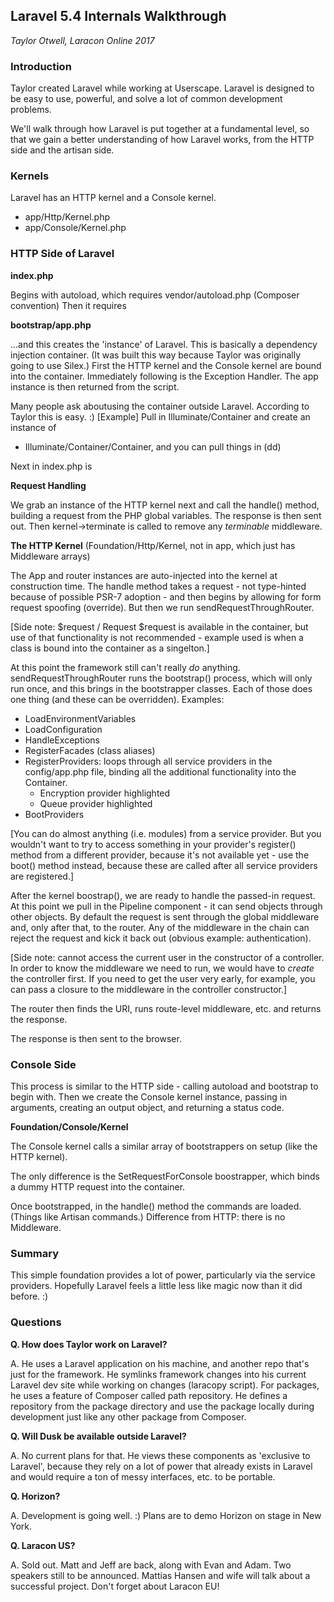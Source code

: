 Laravel 5.4 Internals Walkthrough
---------------------------------

_Taylor Otwell, Laracon Online 2017_

### Introduction

Taylor created Laravel while working at Userscape. Laravel is designed to be easy to use,
powerful, and solve a lot of common development problems.

We'll walk through how Laravel is put together at a fundamental level, so that we gain
a better understanding of how Laravel works, from the HTTP side and the artisan side.

### Kernels

Laravel has an HTTP kernel and a Console kernel. 
- app/Http/Kernel.php
- app/Console/Kernel.php

### HTTP Side of Laravel

**index.php**

Begins with autoload, which requires vendor/autoload.php (Composer convention) Then it
requires

**bootstrap/app.php**

...and this creates the 'instance' of Laravel. This is basically a dependency injection
container. (It was built this way because Taylor was originally going to use Silex.)
First the HTTP kernel and the Console kernel are bound into the container. Immediately
following is the Exception Handler. The app instance is then returned from the script.

Many people ask aboutusing the container outside Laravel. According to Taylor this is
easy.  :)  [Example] Pull in Illuminate/Container and create an instance of

- Illuminate/Container/Container, and you can pull things in (dd)

Next in index.php is

**Request Handling**

We grab an instance of the HTTP kernel next and call the handle() method, building a
request from the PHP global variables. The response is then sent out. Then
kernel->terminate is called to remove any _terminable_ middleware.

**The HTTP Kernel** (Foundation/Http/Kernel, not in app, which just has Middleware arrays)

The App and router instances are auto-injected into the kernel at construction time. The
handle method takes a request - not type-hinted because of possible PSR-7 adoption - and
then begins by allowing for form request spoofing (override). But then we run
sendRequestThroughRouter.

[Side note: $request / Request $request is available in the container, but use of that
functionality is not recommended - example used is when a class is bound into the
container as a singelton.]

At this point the framework still can't really _do_ anything. sendRequestThroughRouter
runs the bootstrap() process, which will only run once, and this brings in the
bootstrapper classes. Each of those does one thing (and these can be overridden). Examples:

- LoadEnvironmentVariables
- LoadConfiguration
- HandleExceptions
- RegisterFacades (class aliases)
- RegisterProviders: loops through all service providers in the config/app.php file,
  binding all the additional functionality into the Container.
    - Encryption provider highlighted
    - Queue provider highlighted
- BootProviders

[You can do almost anything (i.e. modules) from a service provider. But you wouldn't want
to try to access something in your provider's register() method from a different provider,
because it's not available yet - use the boot() method instead, because these are called
after all service providers are registered.]

After the kernel boostrap(), we are ready to handle the passed-in request. At this point
we pull in the Pipeline component - it can send objects through other objects. By default
the request is sent through the global middleware and, only after that, to the router. Any
of the middleware in the chain can reject the request and kick it back out (obvious
example: authentication).

[Side note: cannot access the current user in the constructor of a controller. In order
to know the middleware we need to run, we would have to _create_ the controller first.
If you need to get the user very early, for example, you can pass a closure to the
middleware in the controller constructor.]

The router then finds the URI, runs route-level middleware, etc. and returns the response.

The response is then sent to the browser.

### Console Side

This process is similar to the HTTP side - calling autoload and bootstrap to begin with.
Then we create the Console kernel instance, passing in arguments, creating an output
object, and returning a status code.

**Foundation/Console/Kernel**

The Console kernel calls a similar array of bootstrappers on setup (like the HTTP kernel).

The only difference is the SetRequestForConsole boostrapper, which binds a dummy HTTP
request into the container.

Once bootstrapped, in the handle() method the commands are loaded. (Things like Artisan
commands.) Difference from HTTP: there is no Middleware.

### Summary

This simple foundation provides a lot of power, particularly via the service providers.
Hopefully Laravel feels a little less like magic now than it did before. :)

### Questions

**Q. How does Taylor work on Laravel?**

A. He uses a Laravel application on his machine, and another repo that's just for the
framework. He symlinks framework changes into his current Laravel dev site while working
on changes (laracopy script). For packages, he uses a feature of Composer called
path repository. He defines a repository from the package directory and use the package
locally during development just like any other package from Composer.

**Q. Will Dusk be available outside Laravel?**

A. No current plans for that. He views these components as 'exclusive to Laravel', because
they rely on a lot of power that already exists in Laravel and would require a ton of
messy interfaces, etc. to be portable.

**Q. Horizon?**

A. Development is going well. :) Plans are to demo Horizon on stage in New York.

**Q. Laracon US?**

A. Sold out. Matt and Jeff are back, along with Evan and Adam. Two speakers still to be
announced. Mattias Hansen and wife will talk about a successful project. Don't forget
about Laracon EU!
